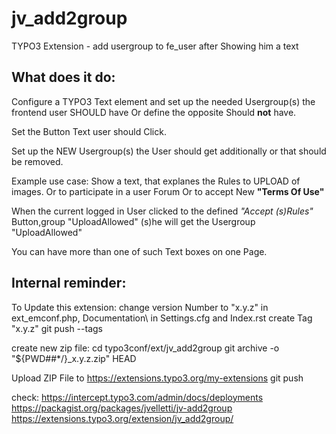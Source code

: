 # jv_add2group
TYPO3 Extension - add usergroup to fe_user after Showing him a text


## What does it do: 

Configure a TYPO3 Text element and set up the needed Usergroup(s) the  
frontend user SHOULD have Or define the opposite Should **not** have. 

Set the Button Text user should Click. 

Set up the NEW Usergroup(s) the User should get additionally or that should be removed.

Example use case:
Show a text, that explanes the Rules to UPLOAD of images. 
Or to participate in a user Forum
Or to accept New  **"Terms Of Use"** 

When the current logged in User clicked to the defined *"Accept (s)Rules"* Button,group "UploadAllowed"
(s)he will get the Usergroup "UploadAllowed" 

You can have more than one of such Text boxes  on one Page. 


## Internal reminder:
To Update this extension: 
change version Number to "x.y.z" in ext_emconf.php, Documentation\ in Settings.cfg and Index.rst
create Tag "x.y.z"
git push --tags

create new zip file:
cd typo3conf/ext/jv_add2group
git archive -o "${PWD##*/}_x.y.z.zip" HEAD

Upload ZIP File to https://extensions.typo3.org/my-extensions
git push

check:
https://intercept.typo3.com/admin/docs/deployments
https://packagist.org/packages/jvelletti/jv-add2group
https://extensions.typo3.org/extension/jv_add2group/
